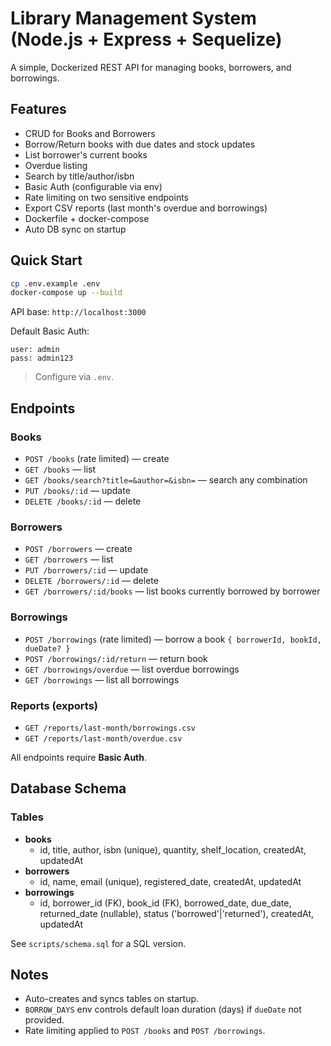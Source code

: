 # Library Management System (Node.js + Express + Sequelize)

A simple, Dockerized REST API for managing books, borrowers, and borrowings.

## Features
- CRUD for Books and Borrowers
- Borrow/Return books with due dates and stock updates
- List borrower's current books
- Overdue listing
- Search by title/author/isbn
- Basic Auth (configurable via env)
- Rate limiting on two sensitive endpoints
- Export CSV reports (last month's overdue and borrowings)
- Dockerfile + docker-compose
- Auto DB sync on startup

## Quick Start

```bash
cp .env.example .env
docker-compose up --build
```

API base: `http://localhost:3000`

Default Basic Auth:
```
user: admin
pass: admin123
```

> Configure via `.env`.

## Endpoints

### Books
- `POST /books` (rate limited) — create
- `GET /books` — list
- `GET /books/search?title=&author=&isbn=` — search any combination
- `PUT /books/:id` — update
- `DELETE /books/:id` — delete

### Borrowers
- `POST /borrowers` — create
- `GET /borrowers` — list
- `PUT /borrowers/:id` — update
- `DELETE /borrowers/:id` — delete
- `GET /borrowers/:id/books` — list books currently borrowed by borrower

### Borrowings
- `POST /borrowings` (rate limited) — borrow a book `{ borrowerId, bookId, dueDate? }`
- `POST /borrowings/:id/return` — return book
- `GET /borrowings/overdue` — list overdue borrowings
- `GET /borrowings` — list all borrowings

### Reports (exports)
- `GET /reports/last-month/borrowings.csv`
- `GET /reports/last-month/overdue.csv`

All endpoints require **Basic Auth**.

## Database Schema

### Tables
- **books**
  - id, title, author, isbn (unique), quantity, shelf_location, createdAt, updatedAt
- **borrowers**
  - id, name, email (unique), registered_date, createdAt, updatedAt
- **borrowings**
  - id, borrower_id (FK), book_id (FK), borrowed_date, due_date, returned_date (nullable), status ('borrowed'|'returned'), createdAt, updatedAt

See `scripts/schema.sql` for a SQL version.

## Notes
- Auto-creates and syncs tables on startup.
- `BORROW_DAYS` env controls default loan duration (days) if `dueDate` not provided.
- Rate limiting applied to `POST /books` and `POST /borrowings`.
